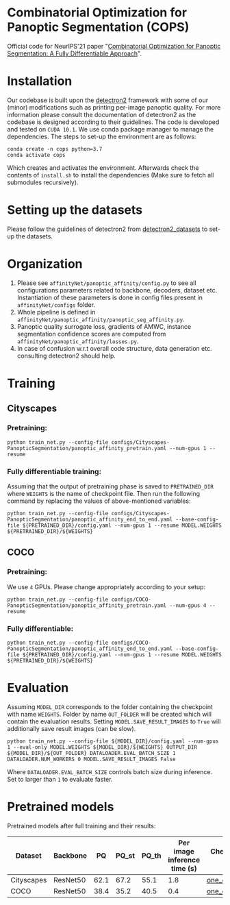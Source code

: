 

# Combinatorial Optimization for Panoptic Segmentation (COPS)
Official code for NeurIPS'21 paper "[Combinatorial Optimization for Panoptic Segmentation: A Fully Differentiable Approach](https://arxiv.org/abs/2106.03188)". 

# Installation
Our codebase is built upon the [detectron2](https://github.com/facebookresearch/detectron2) framework with some of our (minor) modifications 
such as printing per-image panoptic quality. For more information please consult the documentation of detectron2 as the codebase is designed according to their guidelines.
The code is developed and tested on `CUDA 10.1`. We use conda package manager to manage the dependencies. The steps to set-up the environment are as follows:

    conda create -n cops python=3.7
    conda activate cops

Which creates and activates the environment. Afterwards check the contents of `install.sh` to install the dependencies (Make sure to fetch all submodules recursively). 

# Setting up the datasets
Please follow the guidelines of detectron2 from [detectron2_datasets](https://detectron2.readthedocs.io/en/latest/tutorials/builtin_datasets.html) to set-up the datasets. 

# Organization
1. Please see `affinityNet/panoptic_affinity/config.py` to see all configurations parameters related to backbone, decoders, dataset etc. Instantiation of these parameters is done in config files present in `affinityNet/configs` folder. 
2. Whole pipeline is defined in `affinityNet/panoptic_affinity/panoptic_seg_affinity.py`.
3. Panoptic quality surrogate loss, gradients of AMWC, instance segmentation confidence scores are computed from `affinityNet/panoptic_affinity/losses.py`.
4. In case of confusion w.r.t overall code structure, data generation etc. consulting detectron2 should help.

# Training
## Cityscapes
### Pretraining:

    python train_net.py --config-file configs/Cityscapes-PanopticSegmentation/panoptic_affinity_pretrain.yaml --num-gpus 1 --resume

### Fully differentiable training:
Assuming that the output of pretraining phase is saved to `PRETRAINED_DIR`
where `WEIGHTS` is the name of checkpoint file. Then run the following command by replacing the values of above-mentioned variables:

    python train_net.py --config-file configs/Cityscapes-PanopticSegmentation/panoptic_affinity_end_to_end.yaml --base-config-file ${PRETRAINED_DIR}/config.yaml --num-gpus 1 --resume MODEL.WEIGHTS ${PRETRAINED_DIR}/${WEIGHTS}

## COCO
### Pretraining:
We use `4` GPUs. Please change appropriately according to your setup:

    python train_net.py --config-file configs/COCO-PanopticSegmentation/panoptic_affinity_pretrain.yaml --num-gpus 4 --resume
    
### Fully differentiable:

    python train_net.py --config-file configs/COCO-PanopticSegmentation/panoptic_affinity_end_to_end.yaml --base-config-file ${PRETRAINED_DIR}/config.yaml --num-gpus 1 --resume MODEL.WEIGHTS ${PRETRAINED_DIR}/${WEIGHTS}

# Evaluation
Assuming `MODEL_DIR` corresponds to the folder containing the checkpoint with name `WEIGHTS`. Folder by name `OUT_FOLDER` will be created which will contain the evaluation results. Setting `MODEL.SAVE_RESULT_IMAGES` to `True` will additionally save result images (can be slow). 

    python train_net.py --config-file ${MODEL_DIR}/config.yaml --num-gpus 1 --eval-only MODEL.WEIGHTS ${MODEL_DIR}/${WEIGHTS} OUTPUT_DIR ${MODEL_DIR}/${OUT_FOLDER} DATALOADER.EVAL_BATCH_SIZE 1 DATALOADER.NUM_WORKERS 0 MODEL.SAVE_RESULT_IMAGES False

Where `DATALOADER.EVAL_BATCH_SIZE` controls batch size during inference. Set to larger than `1` to evaluate faster.

# Pretrained models

Pretrained models after full training and their results: 

|Dataset| Backbone | PQ | PQ_st | PQ_th | Per image inference time (s) | Checkpoint file |
|--|--|--|--|--|--|--|
|Cityscapes  | ResNet50 |  62.1 | 67.2 | 55.1 | 1.8 | [one_drive_link](https://1drv.ms/u/s!AoOFNp40l0lAgqMLbxdOwTayOT107w?e=3XKtx6) |
|COCO | ResNet50 | 38.4 | 35.2 | 40.5 | 0.4 | [one_drive_link](https://1drv.ms/u/s!AoOFNp40l0lAgqMKarjx9xbAIct1wg?e=lZzWxh) |

